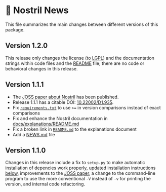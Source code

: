 📰 Nostril News
==============

This file summarizes the main changes between different versions of this package.

Version 1.2.0
-------------

This release only changes the license (to [LGPL](https://www.gnu.org/licenses/old-licenses/lgpl-2.1.en.html)) and the documentation strings within code files and the [README](README.md) file; there are no code or behavioral changes in this release.


Version 1.1.1
-------------

* The [JOSS paper about Nostril](http://joss.theoj.org/papers/10.21105/joss.00596) has been published.
* Release 1.1.1 has a citable DOI: [10.22002/D1.935](https://data.caltech.edu/records/935).
* Fix [`requirements.txt`](requirements.txt) to use `>=` in version comparisons instead of exact comparisons
* Fix and enhance the Nostril documentation in [docs/explanations/README.md](docs/explanations/README.md)
* Fix a broken link in [`README.md`](README.md) to the explanations document 
* Add a [NEWS.md](NEWS.md) file


Version 1.1.0
-------------

Changes in this release include a fix to `setup.py` to make automatic installation of depencies work properly, updated installation instructions [below](#-installing-nostril), improvements to the [JOSS paper](docs/papers/joss/paper.pdf), a change to the command-line program to use the more conventional `-V` instead of `-v` for printing the version, and internal code refactoring.
